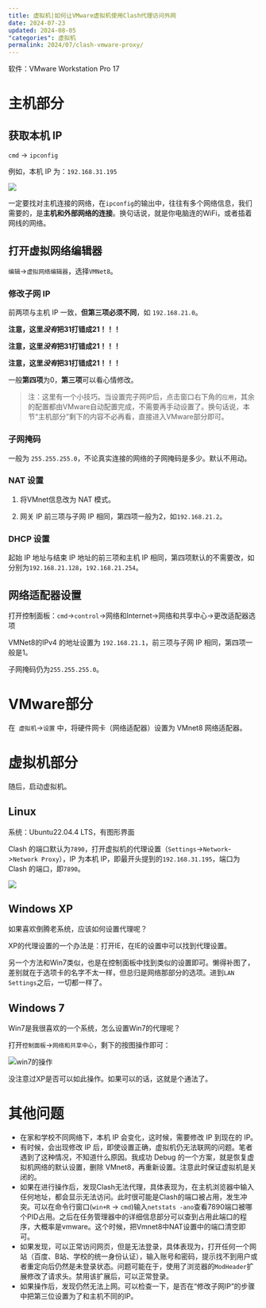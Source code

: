 ```yaml
---
title: 虚拟机|如何让VMware虚拟机使用Clash代理访问外网
date: 2024-07-23
updated: 2024-08-05
"categories": 虚拟机
permalink: 2024/07/clash-vmware-proxy/
---
```


软件：VMware Workstation Pro 17

# 主机部分

## 获取本机 IP

`cmd` -> `ipconfig`

例如，本机 IP 为：`192.168.31.195`

![](https://static.xialing.icu/img/202407222336245.webp)

一定要找对主机连接的网络，在`ipconfig`的输出中，往往有多个网络信息，我们需要的，是**主机和外部网络的连接**。换句话说，就是你电脑连的WiFi，或者插着网线的网络。

## 打开虚拟网络编辑器

`编辑`->`虚拟网络编辑器`，选择`VMNet8`。

### 修改子网 IP

前两项与主机 IP 一致，**但第三项必须不同**，如 `192.168.21.0`。

**注意，这里*没有*把31打错成21！！！**

**注意，这里*没有*把31打错成21！！！**

**注意，这里*没有*把31打错成21！！！**

一般**第四项**为0，**第三项**可以看心情修改。

> 注：这里有一个小技巧。当设置完子网IP后，点击窗口右下角的`应用`，其余的配置都由VMware自动配置完成，不需要再手动设置了。换句话说，本节“主机部分”剩下的内容不必再看，直接进入VMware部分即可。

### 子网掩码

一般为 `255.255.255.0`，不论真实连接的网络的子网掩码是多少。默认不用动。

### NAT 设置

1. 将VMnet信息改为 NAT 模式。

2. 网关 IP 前三项与子网 IP 相同，第四项一般为2，如`192.168.21.2`。

### DHCP 设置

起始 IP 地址与结束 IP 地址的前三项和主机 IP 相同，第四项默认的不需要改，如分别为`192.168.21.128`，`192.168.21.254`。

## 网络适配器设置

打开控制面板：`cmd`->`control`->网络和Internet->网络和共享中心->更改适配器选项

VMNet8的IPv4 的地址设置为 `192.168.21.1`，前三项与子网 IP 相同，第四项一般是1。

子网掩码仍为`255.255.255.0`。

# VMware部分

在` 虚拟机`->`设置` 中，将硬件网卡（网络适配器）设置为 VMnet8 网络适配器。

# 虚拟机部分

随后，启动虚拟机。

## Linux

系统：Ubuntu22.04.4 LTS，有图形界面

Clash 的端口默认为`7890`，打开虚拟机的代理设置（`Settings`->`Network`->`Network Proxy`），IP 为本机 IP，即最开头提到的`192.168.31.195`，端口为 Clash 的端口，即`7890`。

![](https://static.xialing.icu/img/202407222356202.webp)

## Windows XP

如果喜欢倒腾老系统，应该如何设置代理呢？

XP的代理设置的一个办法是：打开IE，在IE的设置中可以找到代理设置。

另一个方法和Win7类似，也是在控制面板中找到类似的设置即可。懒得补图了，差别就在于选项卡的名字不太一样，但总归是网络那部分的选项。进到`LAN Settings`之后，一切都一样了。

## Windows 7

Win7是我很喜欢的一个系统，怎么设置Win7的代理呢？

打开`控制面板`->`网络和共享中心`，剩下的按图操作即可：

![win7的操作](https://static.xialing.icu/img/202407311400589.webp)

没注意过XP是否可以如此操作。如果可以的话，这就是个通法了。

# 其他问题

* 在家和学校不同网络下，本机 IP 会变化，这时候，需要修改 IP 到现在的 IP。
* 有时候，会出现修改 IP 后，即使设置正确，虚拟机仍无法联网的问题。笔者遇到了这种情况，不知道什么原因。我成功 Debug 的一个方案，就是恢复虚拟机网络的默认设置，删除 VMnet8，再重新设置。注意此时保证虚拟机是关闭的。
* 如果在进行操作后，发现Clash无法代理，具体表现为，在主机浏览器中输入任何地址，都会显示无法访问。此时很可能是Clash的端口被占用，发生冲突。可以在命令行窗口(``win+R`` -> ``cmd``)输入``netstats -ano``查看7890端口被哪个PID占用。之后在任务管理器中的详细信息部分可以查到占用此端口的程序，大概率是vmware。这个时候，把Vmnet8中NAT设置中的端口清空即可。
* 如果发现，可以正常访问网页，但是无法登录，具体表现为，打开任何一个网站（百度、B站、学校的统一身份认证），输入账号和密码，提示找不到用户或者重定向后仍然是未登录状态。问题可能在于，使用了浏览器的`ModHeader`扩展修改了请求头。禁用该扩展后，可以正常登录。
* 如果操作后，发现仍然无法上网。可以检查一下，是否在“修改子网IP”的步骤中把第三位设置为了和主机不同的IP。
